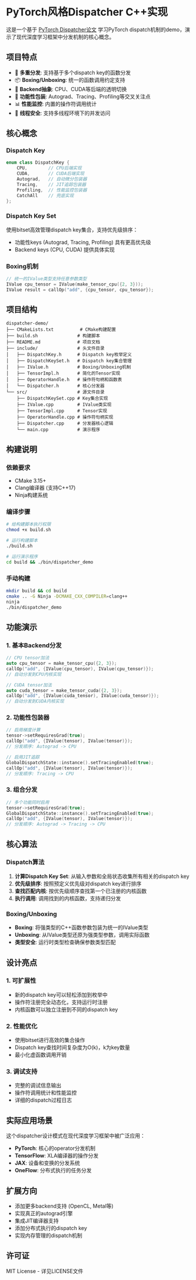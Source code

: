 # PyTorch风格Dispatcher C++实现

这是一个基于 [PyTorch Dispatcher论文](https://blog.ezyang.com/2020/09/lets-talk-about-the-pytorch-dispatcher/) 学习PyTorch dispatch机制的demo，演示了现代深度学习框架中分发机制的核心概念。

## 项目特点

- 🚀 **多重分发**: 支持基于多个dispatch key的函数分发
- 📦 **Boxing/Unboxing**: 统一的函数调用约定支持
- 🔧 **Backend抽象**: CPU、CUDA等后端的透明切换  
- 🧩 **功能性包装**: Autograd、Tracing、Profiling等交叉关注点
- 📊 **性能监控**: 内置的操作符调用统计
- 🧵 **线程安全**: 支持多线程环境下的并发访问

## 核心概念

### Dispatch Key
```cpp
enum class DispatchKey {
    CPU,        // CPU后端实现
    CUDA,       // CUDA后端实现  
    Autograd,   // 自动微分包装器
    Tracing,    // JIT追踪包装器
    Profiling,  // 性能监控包装器
    CatchAll    // 兜底实现
};
```

### Dispatch Key Set
使用bitset高效管理dispatch key集合，支持优先级排序：
- 功能性keys (Autograd, Tracing, Profiling) 具有更高优先级
- Backend keys (CPU, CUDA) 提供具体实现

### Boxing机制
```cpp
// 统一的IValue类型支持任意参数类型
IValue cpu_tensor = IValue(make_tensor_cpu({2, 3}));
IValue result = callOp("add", {cpu_tensor, cpu_tensor});
```

## 项目结构

```
dispatcher-demo/
├── CMakeLists.txt          # CMake构建配置
├── build.sh               # 构建脚本
├── README.md              # 项目文档
├── include/               # 头文件目录
│   ├── DispatchKey.h      # Dispatch key枚举定义
│   ├── DispatchKeySet.h   # Dispatch key集合管理
│   ├── IValue.h           # Boxing/Unboxing机制
│   ├── TensorImpl.h       # 简化的Tensor实现
│   ├── OperatorHandle.h   # 操作符句柄和函数表
│   └── Dispatcher.h       # 核心分发器
└── src/                   # 源文件目录
    ├── DispatchKeySet.cpp # Key集合实现
    ├── IValue.cpp         # IValue类实现
    ├── TensorImpl.cpp     # Tensor实现
    ├── OperatorHandle.cpp # 操作符句柄实现
    ├── Dispatcher.cpp     # 分发器核心逻辑
    └── main.cpp           # 演示程序
```

## 构建说明

### 依赖要求
- CMake 3.15+
- Clang编译器 (支持C++17)
- Ninja构建系统

### 编译步骤
```bash
# 给构建脚本执行权限
chmod +x build.sh

# 运行构建脚本
./build.sh

# 运行演示程序
cd build && ./bin/dispatcher_demo
```

### 手动构建
```bash
mkdir build && cd build
cmake .. -G Ninja -DCMAKE_CXX_COMPILER=clang++
ninja
./bin/dispatcher_demo
```

## 功能演示

### 1. 基本Backend分发
```cpp
// CPU tensor加法
auto cpu_tensor = make_tensor_cpu({2, 3});
callOp("add", {IValue(cpu_tensor), IValue(cpu_tensor)});
// 自动分发到CPU内核实现

// CUDA tensor加法  
auto cuda_tensor = make_tensor_cuda({2, 3});
callOp("add", {IValue(cuda_tensor), IValue(cuda_tensor)});
// 自动分发到CUDA内核实现
```

### 2. 功能性包装器
```cpp
// 启用梯度计算
tensor->setRequiresGrad(true);
callOp("add", {IValue(tensor), IValue(tensor)});
// 分发顺序: Autograd -> CPU

// 启用JIT追踪
GlobalDispatchState::instance().setTracingEnabled(true);
callOp("add", {IValue(tensor), IValue(tensor)});
// 分发顺序: Tracing -> CPU
```

### 3. 组合分发
```cpp
// 多个功能同时启用
tensor->setRequiresGrad(true);
GlobalDispatchState::instance().setTracingEnabled(true);
callOp("add", {IValue(tensor), IValue(tensor)});
// 分发顺序: Autograd -> Tracing -> CPU
```

## 核心算法

### Dispatch算法
1. **计算Dispatch Key Set**: 从输入参数和全局状态收集所有相关的dispatch key
2. **优先级排序**: 按照预定义优先级对dispatch key进行排序  
3. **查找匹配内核**: 按优先级顺序查找第一个已注册的内核函数
4. **执行调用**: 调用找到的内核函数，支持递归分发

### Boxing/Unboxing
- **Boxing**: 将强类型的C++函数参数包装为统一的IValue类型
- **Unboxing**: 从IValue类型还原为强类型参数，调用实际函数
- **类型安全**: 运行时类型检查确保参数类型匹配

## 设计亮点

### 1. 可扩展性
- 新的dispatch key可以轻松添加到枚举中
- 操作符注册完全动态化，支持运行时注册
- 内核函数可以独立注册到不同的dispatch key

### 2. 性能优化
- 使用bitset进行高效的集合操作
- Dispatch key查找时间复杂度为O(k)，k为key数量
- 最小化虚函数调用开销

### 3. 调试支持
- 完整的调试信息输出
- 操作符调用统计和性能监控
- 详细的dispatch过程日志

## 实际应用场景

这个dispatcher设计模式在现代深度学习框架中被广泛应用：

- **PyTorch**: 核心的operator分发机制
- **TensorFlow**: XLA编译器的操作分发
- **JAX**: 设备和变换的分发系统
- **OneFlow**: 分布式执行的任务分发

## 扩展方向

- 添加更多backend支持 (OpenCL, Metal等)
- 实现真正的autograd引擎
- 集成JIT编译器支持
- 添加分布式执行的dispatch key
- 实现内存管理的dispatch机制

## 许可证

MIT License - 详见LICENSE文件 